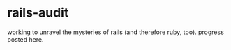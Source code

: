 # rails-audit

working to unravel the mysteries of rails (and therefore ruby, too). progress posted here.
